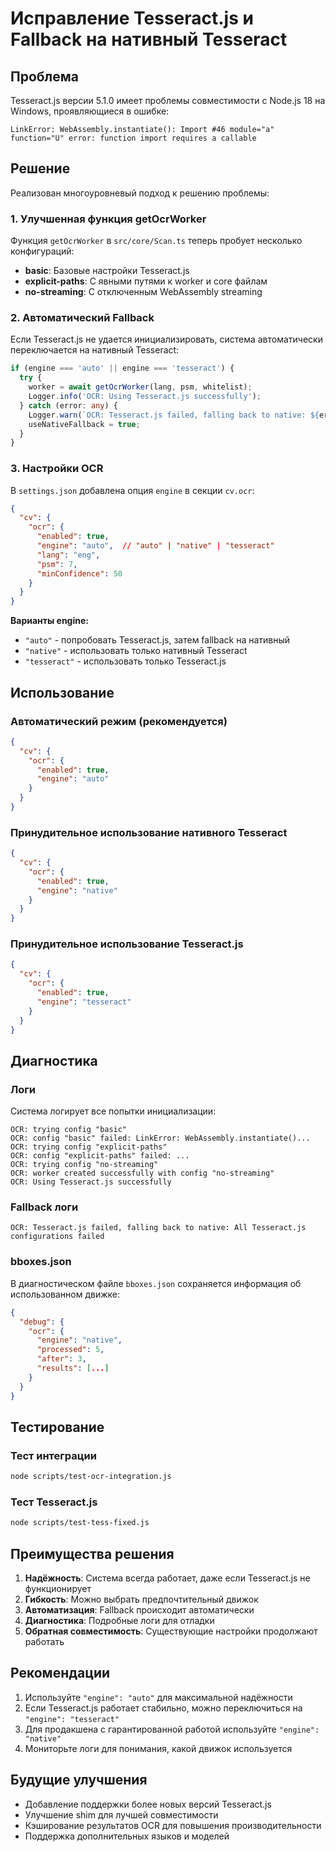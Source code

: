 # Исправление Tesseract.js и Fallback на нативный Tesseract

## Проблема

Tesseract.js версии 5.1.0 имеет проблемы совместимости с Node.js 18 на Windows, проявляющиеся в ошибке:
```
LinkError: WebAssembly.instantiate(): Import #46 module="a" function="U" error: function import requires a callable
```

## Решение

Реализован многоуровневый подход к решению проблемы:

### 1. Улучшенная функция getOcrWorker

Функция `getOcrWorker` в `src/core/Scan.ts` теперь пробует несколько конфигураций:

- **basic**: Базовые настройки Tesseract.js
- **explicit-paths**: С явными путями к worker и core файлам
- **no-streaming**: С отключенным WebAssembly streaming

### 2. Автоматический Fallback

Если Tesseract.js не удается инициализировать, система автоматически переключается на нативный Tesseract:

```typescript
if (engine === 'auto' || engine === 'tesseract') {
  try {
    worker = await getOcrWorker(lang, psm, whitelist);
    Logger.info('OCR: Using Tesseract.js successfully');
  } catch (error: any) {
    Logger.warn(`OCR: Tesseract.js failed, falling back to native: ${error?.message || String(error)}`);
    useNativeFallback = true;
  }
}
```

### 3. Настройки OCR

В `settings.json` добавлена опция `engine` в секции `cv.ocr`:

```json
{
  "cv": {
    "ocr": {
      "enabled": true,
      "engine": "auto",  // "auto" | "native" | "tesseract"
      "lang": "eng",
      "psm": 7,
      "minConfidence": 50
    }
  }
}
```

**Варианты engine:**
- `"auto"` - попробовать Tesseract.js, затем fallback на нативный
- `"native"` - использовать только нативный Tesseract
- `"tesseract"` - использовать только Tesseract.js

## Использование

### Автоматический режим (рекомендуется)
```json
{
  "cv": {
    "ocr": {
      "enabled": true,
      "engine": "auto"
    }
  }
}
```

### Принудительное использование нативного Tesseract
```json
{
  "cv": {
    "ocr": {
      "enabled": true,
      "engine": "native"
    }
  }
}
```

### Принудительное использование Tesseract.js
```json
{
  "cv": {
    "ocr": {
      "enabled": true,
      "engine": "tesseract"
    }
  }
}
```

## Диагностика

### Логи
Система логирует все попытки инициализации:
```
OCR: trying config "basic"
OCR: config "basic" failed: LinkError: WebAssembly.instantiate()...
OCR: trying config "explicit-paths"
OCR: config "explicit-paths" failed: ...
OCR: trying config "no-streaming"
OCR: worker created successfully with config "no-streaming"
OCR: Using Tesseract.js successfully
```

### Fallback логи
```
OCR: Tesseract.js failed, falling back to native: All Tesseract.js configurations failed
```

### bboxes.json
В диагностическом файле `bboxes.json` сохраняется информация об использованном движке:
```json
{
  "debug": {
    "ocr": {
      "engine": "native",
      "processed": 5,
      "after": 3,
      "results": [...]
    }
  }
}
```

## Тестирование

### Тест интеграции
```bash
node scripts/test-ocr-integration.js
```

### Тест Tesseract.js
```bash
node scripts/test-tess-fixed.js
```

## Преимущества решения

1. **Надёжность**: Система всегда работает, даже если Tesseract.js не функционирует
2. **Гибкость**: Можно выбрать предпочтительный движок
3. **Автоматизация**: Fallback происходит автоматически
4. **Диагностика**: Подробные логи для отладки
5. **Обратная совместимость**: Существующие настройки продолжают работать

## Рекомендации

1. Используйте `"engine": "auto"` для максимальной надёжности
2. Если Tesseract.js работает стабильно, можно переключиться на `"engine": "tesseract"`
3. Для продакшена с гарантированной работой используйте `"engine": "native"`
4. Мониторьте логи для понимания, какой движок используется

## Будущие улучшения

- Добавление поддержки более новых версий Tesseract.js
- Улучшение shim для лучшей совместимости
- Кэширование результатов OCR для повышения производительности
- Поддержка дополнительных языков и моделей
